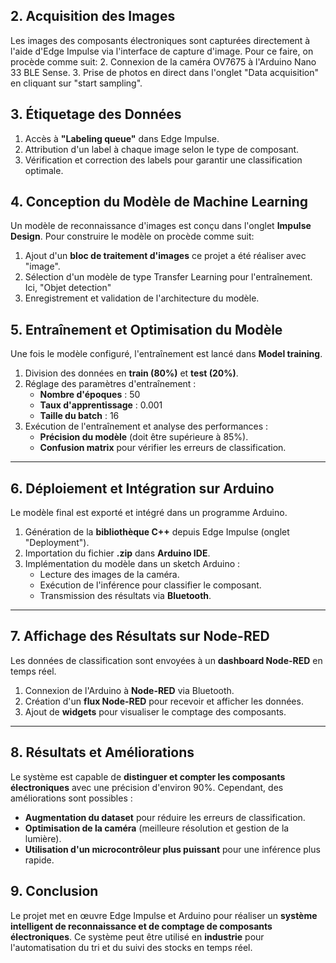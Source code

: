 ## 2. Acquisition des Images
Les images des composants électroniques sont capturées directement à l'aide d'Edge Impulse via l'interface de capture d'image.
Pour ce faire, on procède comme suit:
2. Connexion de la caméra OV7675 à l'Arduino Nano 33 BLE Sense.
3. Prise de photos en direct dans l'onglet "Data acquisition" en cliquant sur "start sampling".

## 3. Étiquetage des Données
1. Accès à **"Labeling queue"** dans Edge Impulse.
2. Attribution d'un label à chaque image selon le type de composant.
3. Vérification et correction des labels pour garantir une classification optimale.

## 4. Conception du Modèle de Machine Learning
Un modèle de reconnaissance d'images est conçu dans l'onglet **Impulse Design**.
Pour construire le modèle on procède comme suit:

1. Ajout d'un **bloc de traitement d'images**  ce projet a été réaliser avec "image".
2. Sélection d'un modèle de type Transfer Learning pour l'entraînement. Ici, "Objet detection"
3. Enregistrement et validation de l'architecture du modèle.

## 5. Entraînement et Optimisation du Modèle
Une fois le modèle configuré, l'entraînement est lancé dans **Model training**.

1. Division des données en **train (80%)** et **test (20%)**.
2. Réglage des paramètres d'entraînement :
   - **Nombre d'époques** : 50
   - **Taux d'apprentissage** : 0.001
   - **Taille du batch** : 16
3. Exécution de l'entraînement et analyse des performances :
   - **Précision du modèle** (doit être supérieure à 85%).
   - **Confusion matrix** pour vérifier les erreurs de classification.

---

## 6. Déploiement et Intégration sur Arduino

Le modèle final est exporté et intégré dans un programme Arduino.

1. Génération de la **bibliothèque C++** depuis Edge Impulse (onglet "Deployment").
2. Importation du fichier **.zip** dans **Arduino IDE**.
3. Implémentation du modèle dans un sketch Arduino :
   - Lecture des images de la caméra.
   - Exécution de l'inférence pour classifier le composant.
   - Transmission des résultats via **Bluetooth**.

---

## 7. Affichage des Résultats sur Node-RED

Les données de classification sont envoyées à un **dashboard Node-RED** en temps réel.

1. Connexion de l'Arduino à **Node-RED** via Bluetooth.
2. Création d'un **flux Node-RED** pour recevoir et afficher les données.
3. Ajout de **widgets** pour visualiser le comptage des composants.

---

## 8. Résultats et Améliorations

Le système est capable de **distinguer et compter les composants électroniques** avec une précision d'environ 90%. Cependant, des améliorations sont possibles :

- **Augmentation du dataset** pour réduire les erreurs de classification.
- **Optimisation de la caméra** (meilleure résolution et gestion de la lumière).
- **Utilisation d'un microcontrôleur plus puissant** pour une inférence plus rapide.



## 9. Conclusion

Le projet met en œuvre Edge Impulse et Arduino pour réaliser un **système intelligent de reconnaissance et de comptage de composants électroniques**. Ce système peut être utilisé en **industrie** pour l'automatisation du tri et du suivi des stocks en temps réel.


